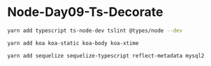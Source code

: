 # Node-Day09-Ts-Decorate
```bash
yarn add typescript ts-node-dev tslint @types/node --dev
```
```bash
yarn add koa koa-static koa-body koa-xtime
```

```bash
yarn add sequelize sequelize-typescript reflect-metadata mysql2
```
